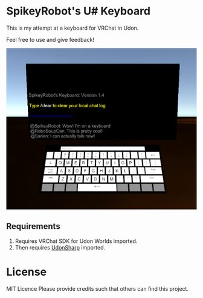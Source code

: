 # SpikeyRobot's U# Keyboard
This is my attempt at a keyboard for VRChat in Udon.

Feel free to use and give feedback!

![Example Image of Keyboard in Unity](./Images/KeyboadExample1.png?raw=true)

## Requirements
1) Requires VRChat SDK for Udon Worlds imported.
2) Then requires [UdonSharp](https://github.com/vrchat-community/UdonSharp) imported.

# License
MIT Licence
Please provide credits such that others can find this project.
